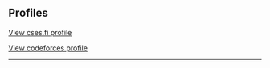 <!--
# Portfolio

---

-->
## Profiles

[View cses.fi profile](https://cses.fi/user/34698/) 

[View codeforces profile](https://codeforces.com/profile/arun07)


---
